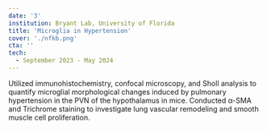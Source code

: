 ```yaml
---
date: '3'
institution: Bryant Lab, University of Florida
title: 'Microglia in Hypertension'
cover: './nfkb.png'
cta: ''
tech:
  - September 2023 - May 2024
---
```


Utilized immunohistochemistry, confocal microscopy, and Sholl analysis to quantify microglial morphological changes induced by pulmonary hypertension in the PVN of the hypothalamus in mice. Conducted α-SMA and Trichrome staining to investigate lung vascular remodeling and smooth muscle cell proliferation.
